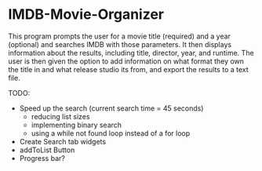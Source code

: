 # IMDB-Movie-Organizer
This program prompts the user for a movie title (required) and a year (optional) and searches IMDB with those parameters. 
It then displays information about the results, including title, director, year, and runtime.
The user is then given the option to add information on what format they own the title in and what release studio its from, and export the results to a text file.

TODO:
* Speed up the search (current search time = 45 seconds)
  * reducing list sizes
  * implementing binary search 
  * using a while not found loop instead of a for loop
* Create Search tab widgets
* addToList Button
* Progress bar?
